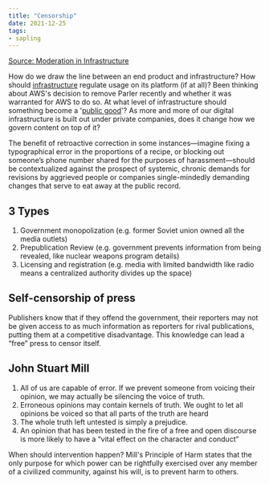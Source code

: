 ```yaml
---
title: "Censorship"
date: 2021-12-25
tags:
- sapling
---
```


[Source: Moderation in Infrastructure](https://stratechery.com/2021/moderation-in-infrastructure/)

How do we draw the line between an end product and infrastructure? How should [infrastructure](thoughts/infrastructure.md) regulate usage on its platform (if at all)? Been thinking about AWS's decision to remove Parler recently and whether it was warranted for AWS to do so. At what level of infrastructure should something become a '[public good](thoughts/public%20goods.md)'? As more and more of our digital infrastructure is built out under private companies, does it change how we govern content on top of it?

The benefit of retroactive correction in some instances—imagine fixing a typographical error in the proportions of a recipe, or blocking out someone’s phone number shared for the purposes of harassment—should be contextualized against the prospect of systemic, chronic demands for revisions by aggrieved people or companies single-mindedly demanding changes that serve to eat away at the public record.

## 3 Types
1. Government monopolization (e.g. former Soviet union owned all the media outlets)
2. Prepublication Review (e.g. government prevents information from being revealed, like nuclear weapons program details)
3. Licensing and registration (e.g. media with limited bandwidth like radio means a centralized authority divides up the space)

## Self-censorship of press
Publishers know that if they offend the government, their reporters may not be given access to as much information as reporters for rival publications, putting them at a competitive disadvantage. This knowledge can lead a “free” press to censor itself.

## John Stuart Mill
1. All of us are capable of error. If we prevent someone from voicing their opinion, we may actually be silencing the voice of truth.
2. Erroneous opinions may contain kernels of truth. We ought to let all opinions be voiced so that all parts of the truth are heard
3. The whole truth left untested is simply a prejudice.
4. An opinion that has been tested in the fire of a free and open discourse is more likely to have a “vital effect on the character and conduct”

When should intervention happen? Mill's Principle of Harm states that the only purpose for which power can be rightfully exercised over any member of a civilized community, against his will, is to prevent harm to others.